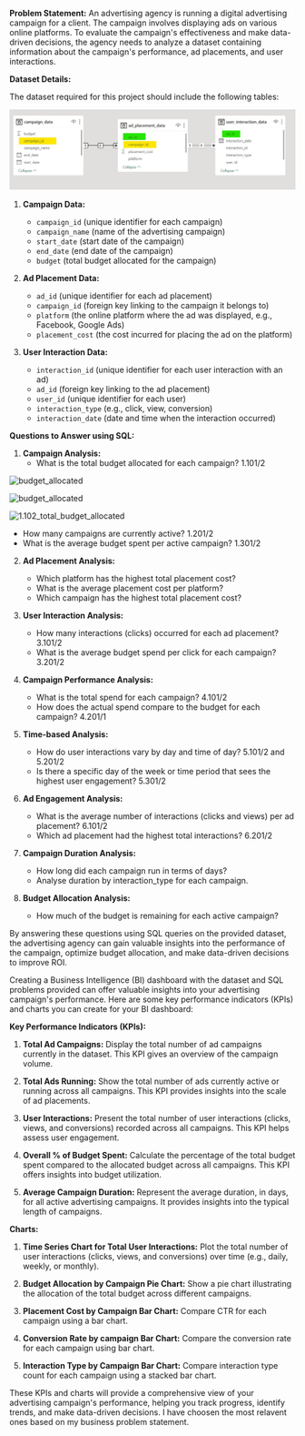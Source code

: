 **Problem Statement:**
An advertising agency is running a digital advertising campaign for a client. The campaign involves displaying ads on various online platforms. To evaluate the campaign's effectiveness and make data-driven decisions, the agency needs to analyze a dataset containing information about the campaign's performance, ad placements, and user interactions.

**Dataset Details:**

The dataset required for this project should include the following tables:

![database_schema](Schema_Model_view.jpeg)

1. **Campaign Data:**
   - `campaign_id` (unique identifier for each campaign)
   - `campaign_name` (name of the advertising campaign)
   - `start_date` (start date of the campaign)
   - `end_date` (end date of the campaign)
   - `budget` (total budget allocated for the campaign)

2. **Ad Placement Data:**
   - `ad_id` (unique identifier for each ad placement)
   - `campaign_id` (foreign key linking to the campaign it belongs to)
   - `platform` (the online platform where the ad was displayed, e.g., Facebook, Google Ads)
   - `placement_cost` (the cost incurred for placing the ad on the platform)

3. **User Interaction Data:**
   - `interaction_id` (unique identifier for each user interaction with an ad)
   - `ad_id` (foreign key linking to the ad placement)
   - `user_id` (unique identifier for each user)
   - `interaction_type` (e.g., click, view, conversion)
   - `interaction_date` (date and time when the interaction occurred)

**Questions to Answer using SQL:**

1. **Campaign Analysis:**
   - What is the total budget allocated for each campaign? 1.101/2

![budget_allocated](/images/1.101_total_Budget_allocated.png)

![budget_allocated](/images/1.101_total_Budget_allocated.png)

![1.102_total_budget_allocated](/images/1.102_total_budget_allocated.png)

   - How many campaigns are currently active? 1.201/2
   - What is the average budget spent per active campaign? 1.301/2
   
2. **Ad Placement Analysis:**
   - Which platform has the highest total placement cost?
   - What is the average placement cost per platform?
   - Which campaign has the highest total placement cost?

3. **User Interaction Analysis:**
   - How many interactions (clicks) occurred for each ad placement? 3.101/2
   - What is the average budget spend per click for each campaign? 3.201/2

4. **Campaign Performance Analysis:**
   - What is the total spend for each campaign? 4.101/2
   - How does the actual spend compare to the budget for each campaign? 4.201/1

5. **Time-based Analysis:**
   - How do user interactions vary by day and time of day?  5.101/2 and 5.201/2
   - Is there a specific day of the week or time period that sees the highest user engagement? 5.301/2
   
6. **Ad Engagement Analysis:**
   - What is the average number of interactions (clicks and views) per ad placement? 6.101/2
   - Which ad placement had the highest total interactions? 6.201/2

7. **Campaign Duration Analysis:**
   - How long did each campaign run in terms of days?
   - Analyse duration by interaction_type for each campaign.

8. **Budget Allocation Analysis:**
   - How much of the budget is remaining for each active campaign?

   

By answering these questions using SQL queries on the provided dataset, the advertising agency can gain valuable insights into the performance of the campaign, optimize budget allocation, and make data-driven decisions to improve ROI.


Creating a Business Intelligence (BI) dashboard with the dataset and SQL problems provided can offer valuable insights into your advertising campaign's performance. Here are some key performance indicators (KPIs) and charts you can create for your BI dashboard:

**Key Performance Indicators (KPIs):**

1. **Total Ad Campaigns:** Display the total number of ad campaigns currently in the dataset. This KPI gives an overview of the campaign volume.

2. **Total Ads Running:** Show the total number of ads currently active or running across all campaigns. This KPI provides insights into the scale of ad placements.

3. **User Interactions:** Present the total number of user interactions (clicks, views, and conversions) recorded across all campaigns. This KPI helps assess user engagement.

4. **Overall % of Budget Spent:** Calculate the percentage of the total budget spent compared to the allocated budget across all campaigns. This KPI offers insights into budget utilization.

5. **Average Campaign Duration:** Represent the average duration, in days, for all active advertising campaigns. It provides insights into the typical length of campaigns.


**Charts:**

1. **Time Series Chart for Total User Interactions:** Plot the total number of user interactions (clicks, views, and conversions) over time (e.g., daily, weekly, or monthly).

2. **Budget Allocation by Campaign Pie Chart:** Show a pie chart illustrating the allocation of the total budget across different campaigns.

3. **Placement Cost by Campaign Bar Chart:** Compare CTR for each campaign using a bar chart.

4. **Conversion Rate by campaign Bar Chart:** Compare the conversion rate for each campaign using bar chart.

5. **Interaction Type by Campaign Bar Chart:** Compare interaction type count for each campaign using a stacked bar chart.


These KPIs and charts will provide a comprehensive view of your advertising campaign's performance, helping you track progress, identify trends, and make data-driven decisions. I have choosen the most relavent ones based on my business problem statement.

